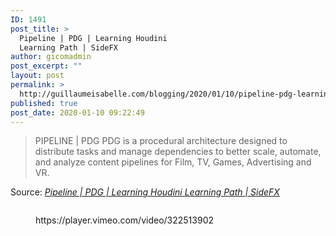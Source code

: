 ```yaml
---
ID: 1491
post_title: >
  Pipeline | PDG | Learning Houdini
  Learning Path | SideFX
author: gicomadmin
post_excerpt: ""
layout: post
permalink: >
  http://guillaumeisabelle.com/blogging/2020/01/10/pipeline-pdg-learning-houdini-learning-path-sidefx/
published: true
post_date: 2020-01-10 09:22:49
---
```

> PIPELINE | PDG PDG is a procedural architecture designed to distribute tasks and manage dependencies to better scale, automate, and analyze content pipelines for Film, TV, Games, Advertising and VR.

Source: *[Pipeline | PDG | Learning Houdini Learning Path | SideFX][1]*

<!-- wp:image {"id":1499,"sizeSlug":"medium"} --><figure class="wp-block-image size-medium">

<img src="http://guillaumeisabelle.com/blogging/wp-content/uploads/sites/10/2020/01/image-300x109.png" alt="" class="wp-image-1499" /></figure> <!-- /wp:image -->

<!-- wp:more -->

<!--more-->

<!-- /wp:more -->

<!-- wp:embed {"url":"https://player.vimeo.com/video/322513902","type":"video","providerNameSlug":"vimeo","className":""} --><figure class="wp-block-embed is-type-video is-provider-vimeo">

<div class="wp-block-embed__wrapper">
  https://player.vimeo.com/video/322513902
</div></figure> 

<!-- /wp:embed -->

 [1]: https://www.sidefx.com/learn/pipeline-pdg/